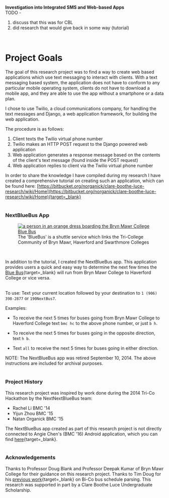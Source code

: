 **Investigation into Integrated SMS and Web-based Apps**  
TODO - 
1) discuss that this was for CBL
2) did research that would give back in some way (tutorial)
<br>  

# Project Goals
The goal of this research project was to find a way to create web based applications which use text messaging to interact with clients.  With a text messaging based system, the application does not have to conform to any particular mobile operating system, clients do not have to download a mobile app, and they are able to use the app without a smartphone or a data plan.  

I chose to use Twilio, a cloud communications company, for handling the text messages and Django, a web application framework, for building the web application.  

The procedure is as follows:  

1. Client texts the Twilio virtual phone number  
2. Twilio makes an HTTP POST request to the Django powered web application  
3. Web application generates a response message based on the contents of the client's text message (found inside the POST request)  
4. Web application replies to client via the Twilio virtual phone number  



In order to share the knowledge I have compiled during my research I have created a comprehensive tutorial on creating such an application, which can be found here: [https://bitbucket.org/norganick/clare-boothe-luce-research/wiki/Home](https://bitbucket.org/norganick/clare-boothe-luce-research/wiki/Home){target=_blank}  
<br>  

### NextBlueBus App

<section>
  <figure>
    <a target="_blank" href="https://www.brynmawr.edu/transportation">
    <img
      src="https://www.brynmawr.edu/sites/default/files/styles/carousel_double_wide/public/field/slide-image/bus.jpg"
      alt="a person in an orange dress boarding the Bryn Mawr College Blue Bus"
      title="Bryn Mawr College Blue Bus"
    />
    </a>
    <figcaption>The 'BlueBus' is a shuttle service which links the Tri-College Community of Bryn Mawr, Haverford and Swarthmore Colleges</figcaption>
  </figure>
</section>
<br>

In addition to the tutorial, I created the NextBlueBus app.  This application provides users a quick and easy way to determine the next few times the [Blue Bus](https://www.brynmawr.edu/transportation/blue-bus-bi-co){target=_blank} will run from Bryn Mawr College to Haverford College or vice versa.  
<br>  

To use:
Text your current location followed by your destination to `1 (906) 398-2877` or `190NextBus7`.  

Examples:

- To receive the next 5 times for buses going from Bryn Mawr College to Haverford College text `bmc hc` to the above phone number, or just `b h`.  

- To receive the next 5 times for buses going in the opposite direction, text `h b`.  

- Text `all` to receive the next 5 times for buses going in either direction.

<div class="terminal-alert">
NOTE: The NextBlueBus app was retired September 10, 2014.  The above instructions are included for archival purposes.
</div>
<br>

### Project History
This research project was inspired by work done during the 2014 Tri-Co Hackathon by the NextNextBlueBus team:  

- Rachel Li  		BMC '14  
- Yijun Zhou		BMC '15  
- Natan Organick	BMC '15  

The NextBlueBus app created as part of this research project is not directly connected to Angie Chen's (BMC '16) Android application, which you can find [here](https://play.google.com/store/apps/details?id=com.aychen0110){target=_blank}.  
<br>  

### Acknowledgements
Thanks to Professor Doug Blank and Professor Deepak Kumar of Bryn Mawr College for their guidance on this research project.  Thanks to Tim Doug for his [previous work](https://github.com/timdoug/nextbluebus){target=_blank} on Bi-Co bus schedule parsing.  This research was supported in part by a Clare Boothe Luce Undergraduate Scholarship.  
<br>  